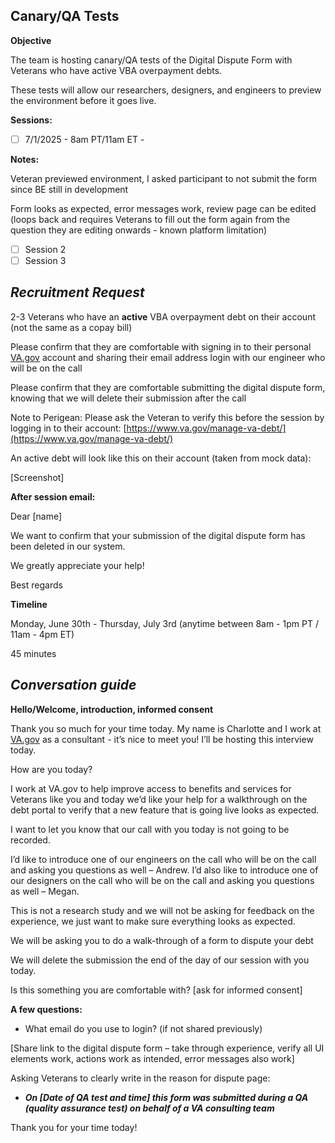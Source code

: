 
## Canary/QA Tests

**Objective**

The team is hosting canary/QA tests of the Digital Dispute Form with Veterans who have active VBA overpayment debts. 

These tests will allow our researchers, designers, and engineers to preview the environment before it goes live. 

**Sessions:**
 - [ ] 7/1/2025 - 8am PT/11am ET - 

**Notes:**

Veteran previewed environment, I asked participant to not submit the form since BE still in development

Form looks as expected, error messages work, review page can be edited (loops back and requires Veterans to fill out the form again from the question they are editing onwards - known platform limitation) 
 
 - [ ] Session 2
 - [ ] Session 3

## *Recruitment Request*

2-3 Veterans who have an  **active**  VBA overpayment debt on their account (not the same as a copay bill)

Please confirm that they are comfortable with signing in to their personal [VA.gov](http://va.gov/) account and sharing their email address login with our engineer who will be on the call

Please confirm that they are comfortable submitting the digital dispute form, knowing that we will delete their submission after the call

Note to Perigean: Please ask the Veteran to verify this before the session by logging in to their account: ​​[https://www.va.gov/manage-va-debt/](https://www.va.gov/manage-va-debt/)

An active debt will look like this on their account (taken from mock data):

[Screenshot]

**After session email:**

Dear [name]

We want to confirm that your submission of the digital dispute form has been deleted in our system.

We greatly appreciate your help!

Best regards

**Timeline**

Monday, June 30th  - Thursday, July 3rd (anytime between 8am - 1pm PT / 11am - 4pm ET)

45 minutes

## *Conversation guide*

**Hello/Welcome, introduction, informed consent**

Thank you so much for your time today. My name is Charlotte and I work at [VA.gov](http://va.gov/) as a consultant - it’s nice to meet you! I’ll be hosting this interview today.

How are you today?

I work at VA.gov to help improve access to benefits and services for Veterans like you and today we’d like your help for a walkthrough on the debt portal to verify that a new feature that is going live looks as expected.

I want to let you know that our call with you today is not going to be recorded.

I’d like to introduce one of our engineers on the call who will be on the call and asking you questions as well – Andrew. I’d also like to introduce one of our designers on the call who will be on the call and asking you questions as well – Megan.

This is not a research study and we will not be asking for feedback on the experience, we just want to make sure everything looks as expected.

We will be asking you to do a walk-through of a form to dispute your debt

We will delete the submission the end of the day of our session with you today.

Is this something you are comfortable with? [ask for informed consent]

**A few questions:**

- What email do you use to login? (if not shared previously)

[Share link to the digital dispute form – take through experience, verify all UI elements work, actions work as intended, error messages also work]

Asking Veterans to clearly write in the reason for dispute page:

-   **_On [Date of QA test and time] this form was submitted during a QA (quality assurance test) on behalf of a VA consulting team_**

Thank you for your time today!
